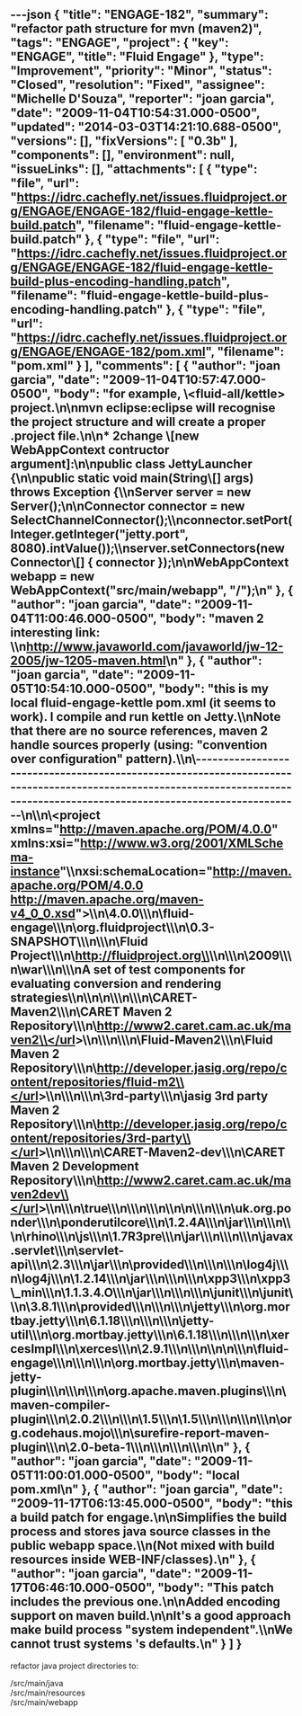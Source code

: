 ---json
{
  "title": "ENGAGE-182",
  "summary": "refactor path structure for mvn (maven2)",
  "tags": "ENGAGE",
  "project": {
    "key": "ENGAGE",
    "title": "Fluid Engage"
  },
  "type": "Improvement",
  "priority": "Minor",
  "status": "Closed",
  "resolution": "Fixed",
  "assignee": "Michelle D'Souza",
  "reporter": "joan garcia",
  "date": "2009-11-04T10:54:31.000-0500",
  "updated": "2014-03-03T14:21:10.688-0500",
  "versions": [],
  "fixVersions": [
    "0.3b"
  ],
  "components": [],
  "environment": null,
  "issueLinks": [],
  "attachments": [
    {
      "type": "file",
      "url": "https://idrc.cachefly.net/issues.fluidproject.org/ENGAGE/ENGAGE-182/fluid-engage-kettle-build.patch",
      "filename": "fluid-engage-kettle-build.patch"
    },
    {
      "type": "file",
      "url": "https://idrc.cachefly.net/issues.fluidproject.org/ENGAGE/ENGAGE-182/fluid-engage-kettle-build-plus-encoding-handling.patch",
      "filename": "fluid-engage-kettle-build-plus-encoding-handling.patch"
    },
    {
      "type": "file",
      "url": "https://idrc.cachefly.net/issues.fluidproject.org/ENGAGE/ENGAGE-182/pom.xml",
      "filename": "pom.xml"
    }
  ],
  "comments": [
    {
      "author": "joan garcia",
      "date": "2009-11-04T10:57:47.000-0500",
      "body": "for example, \\<fluid-all/kettle> project.\n\nmvn eclipse:eclipse will recognise the project structure and will create a proper .project file.\n\n* 2change \\[new WebAppContext contructor argument]:\n\npublic class JettyLauncher {\n\npublic static void main(String\\[] args) throws Exception {\\\nServer server = new Server();\n\nConnector connector = new SelectChannelConnector();\\\nconnector.setPort(Integer.getInteger(\"jetty.port\", 8080).intValue());\\\nserver.setConnectors(new Connector\\[] { connector });\n\nWebAppContext webapp = new WebAppContext(\"src/main/webapp\", \"/\");\n"
    },
    {
      "author": "joan garcia",
      "date": "2009-11-04T11:00:46.000-0500",
      "body": "maven 2 interesting link: \\\n<http://www.javaworld.com/javaworld/jw-12-2005/jw-1205-maven.html>\n"
    },
    {
      "author": "joan garcia",
      "date": "2009-11-05T10:54:10.000-0500",
      "body": "this is my local fluid-engage-kettle pom.xml  (it seems to work). I compile and run kettle on Jetty.\\\nNote that there are no source references, maven 2 handle sources properly (using: \"convention over configuration\" pattern).\\\n\\----------------------------------------------------------------------------------------------------------------------------------------------------------------------------\n\\\n\\<project xmlns=\"<http://maven.apache.org/POM/4.0.0>\" xmlns:xsi=\"<http://www.w3.org/2001/XMLSchema-instance>\"\\\nxsi:schemaLocation=\"<http://maven.apache.org/POM/4.0.0> <http://maven.apache.org/maven-v4_0_0.xsd>\">\\\n\\<modelVersion>4.0.0\\</modelVersion>\\\n\\<artifactId>fluid-engage\\</artifactId>\\\n\\<groupId>org.fluidproject\\</groupId>\\\n\\<version>0.3-SNAPSHOT\\</version>\\\n\\<organization>\\\n\\<name>Fluid Project\\</name>\\\n\\<url>http://fluidproject.org\\</url>\\\n\\</organization>\\\n\\<inceptionYear>2009\\</inceptionYear>\\\n\\<packaging>war\\</packaging>\\\n\\<description>\\\nA set of test components for evaluating conversion and rendering strategies\\\n\\</description>\n\n\\<repositories>\\\n\\<repository>\\\n\\<id>CARET-Maven2\\</id>\\\n\\<name>CARET Maven 2 Repository\\</name>\\\n\\<url>[http://www2.caret.cam.ac.uk/maven2\\</url](http://www2.caret.cam.ac.uk/maven2%3C/url)>\\\n\\</repository>\\\n\\<repository>\\\n\\<id>Fluid-Maven2\\</id>\\\n\\<name>Fluid Maven 2 Repository\\</name>\\\n\\<url>[http://developer.jasig.org/repo/content/repositories/fluid-m2\\</url](http://developer.jasig.org/repo/content/repositories/fluid-m2%3C/url)>\\\n\\</repository>\\\n\\<repository>\\\n\\<id>3rd-party\\</id>\\\n\\<name>jasig 3rd party Maven 2 Repository\\</name>\\\n\\<url>[http://developer.jasig.org/repo/content/repositories/3rd-party\\</url](http://developer.jasig.org/repo/content/repositories/3rd-party%3C/url)>\\\n\\</repository>\\\n\\<repository>\\\n\\<id>CARET-Maven2-dev\\</id>\\\n\\<name>CARET Maven 2 Development Repository\\</name>\\\n\\<url>[http://www2.caret.cam.ac.uk/maven2dev\\</url](http://www2.caret.cam.ac.uk/maven2dev%3C/url)>\\\n\\<snapshots>\\\n\\<enabled>true\\</enabled>\\\n\\</snapshots>\\\n\\</repository>\\\n\\</repositories>\n\n\\<dependencies>\\\n\\<dependency>\\\n\\<groupId>uk.org.ponder\\</groupId>\\\n\\<artifactId>ponderutilcore\\</artifactId>\\\n\\<version>1.2.4A\\</version>\\\n\\<type>jar\\</type>\\\n\\</dependency>\\\n\\<dependency>\\\n\\<groupId>rhino\\</groupId>\\\n\\<artifactId>js\\</artifactId>\\\n\\<version>1.7R3pre\\</version>\\\n\\<type>jar\\</type>\\\n\\</dependency>\\\n\\<dependency>\\\n\\<groupId>javax.servlet\\</groupId>\\\n\\<artifactId>servlet-api\\</artifactId>\\\n\\<version>2.3\\</version>\\\n\\<type>jar\\</type>\\\n\\<scope>provided\\</scope>\\\n\\</dependency>\\\n\\<dependency>\\\n\\<groupId>log4j\\</groupId>\\\n\\<artifactId>log4j\\</artifactId>\\\n\\<version>1.2.14\\</version>\\\n\\<type>jar\\</type>\\\n\\</dependency>\\\n\\<dependency>\\\n\\<groupId>xpp3\\</groupId>\\\n\\<artifactId>xpp3\\_min\\</artifactId>\\\n\\<version>1.1.3.4.O\\</version>\\\n\\<type>jar\\</type>\\\n\\</dependency>\\\n\\<dependency>\\\n\\<groupId>junit\\</groupId>\\\n\\<artifactId>junit\\</artifactId>\\\n\\<version>3.8.1\\</version>\\\n\\<scope>provided\\</scope>\\\n\\</dependency>\\\n\\<dependency>\\\n\\<artifactId>jetty\\</artifactId>\\\n\\<groupId>org.mortbay.jetty\\</groupId>\\\n\\<version>6.1.18\\</version>\\\n\\</dependency>\\\n\\<dependency>\\\n\\<artifactId>jetty-util\\</artifactId>\\\n\\<groupId>org.mortbay.jetty\\</groupId>\\\n\\<version>6.1.18\\</version>\\\n\\</dependency>\\\n\\<dependency>\\\n\\<artifactId>xercesImpl\\</artifactId>\\\n\\<groupId>xerces\\</groupId>\\\n\\<version>2.9.1\\</version>\\\n\\</dependency>\\\n\\</dependencies>\n\n\\<build>\\\n\\<finalName>fluid-engage\\</finalName>\\\n\\<plugins>\\\n\\<plugin>\\\n\\<groupId>org.mortbay.jetty\\</groupId>\\\n\\<artifactId>maven-jetty-plugin\\</artifactId>\\\n\\</plugin>\\\n\\<plugin>\\\n\\<groupId>org.apache.maven.plugins\\</groupId>\\\n\\<artifactId>maven-compiler-plugin\\</artifactId>\\\n\\<version>2.0.2\\</version>\\\n\\<configuration>\\\n\\<source>1.5\\</source>\\\n\\<target>1.5\\</target>\\\n\\</configuration>\\\n\\</plugin>\\\n\\<plugin>\\\n\\<groupId>org.codehaus.mojo\\</groupId>\\\n\\<artifactId>surefire-report-maven-plugin\\</artifactId>\\\n\\<version>2.0-beta-1\\</version>\\\n\\</plugin>\\\n\\</plugins>\\\n\\</build>\\\n\\</project>\n"
    },
    {
      "author": "joan garcia",
      "date": "2009-11-05T11:00:01.000-0500",
      "body": "local pom.xml\n"
    },
    {
      "author": "joan garcia",
      "date": "2009-11-17T06:13:45.000-0500",
      "body": "this a build patch for engage.\n\nSimplifies the build process and stores java source classes in the public webapp space.\\\n(Not mixed with build resources inside WEB-INF/classes).\n"
    },
    {
      "author": "joan garcia",
      "date": "2009-11-17T06:46:10.000-0500",
      "body": "This patch includes the previous one.\n\nAdded encoding support on maven build.\n\nIt's a good approach make build process \"system independent\".\\\nWe cannot trust systems 's defaults.\n"
    }
  ]
}
---
refactor java project directories to:

/src/main/java\
/src/main/resources\
/src/main/webapp

        